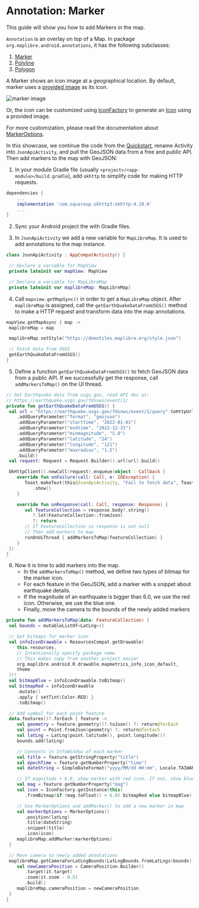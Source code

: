 # Annotation: Marker

This guide will show you how to add Markers in the map.

`Annotation` is an overlay on top of a Map. In package
`org.maplibre.android.annotations`, it has the following subclasses:

1. [Marker]
2. [Polyline]
3. [Polygon]

A Marker shows an icon image at a geographical location. By default, marker uses
a [provided image] as its icon.

![marker image]

Or, the icon can be customized using [IconFactory] to generate an
[Icon] using a provided image.

For more customization, please read the documentation about [MarkerOptions].

In this showcase, we continue the code from the [Quickstart],
rename Activity into `JsonApiActivity`,
and pull the GeoJSON data from a free and public API.
Then add markers to the map with GeoJSON:

1. In your module Gradle file (usually `<project>/<app-module>/build.gradle`), add `okhttp` to simplify code for making HTTP requests.
  ```gradle
  dependencies {
      ...
      implementation 'com.squareup.okhttp3:okhttp:4.10.0'
      ...
  }
  ```

2. Sync your Android project the with Gradle files.

3. In `JsonApiActivity` we add a new variable for `MapLibreMap`.
   It is used to add annotations to the map instance.
  ```kotlin
  class JsonApiActivity : AppCompatActivity() {

   // Declare a variable for MapView
   private lateinit var mapView: MapView

   // Declare a variable for MapLibreMap
   private lateinit var maplibreMap: MapLibreMap}
  ```

4. Call `mapview.getMapSync()` in order to get a `MapLibreMap` object.
   After `maplibreMap` is assigned, call the `getEarthQuakeDataFromUSGS()` method
   to make a HTTP request and transform data into the map annotations.
  ```kotlin
  mapView.getMapAsync { map ->
   maplibreMap = map

   maplibreMap.setStyle("https://demotiles.maplibre.org/style.json")

   // Fetch data from USGS
   getEarthQuakeDataFromUSGS()
}
  ```

5. Define a function `getEarthQuakeDataFromUSGS()` to fetch GeoJSON data from a public API.
   If we successfully get the response, call `addMarkersToMap()` on the UI thread.
  ```kotlin
  // Get Earthquake data from usgs.gov, read API doc at:
// https://earthquake.usgs.gov/fdsnws/event/1/
private fun getEarthQuakeDataFromUSGS() {
   val url = "https://earthquake.usgs.gov/fdsnws/event/1/query".toHttpUrl().newBuilder()
      .addQueryParameter("format", "geojson")
      .addQueryParameter("starttime", "2022-01-01")
      .addQueryParameter("endtime", "2022-12-31")
      .addQueryParameter("minmagnitude", "5.8")
      .addQueryParameter("latitude", "24")
      .addQueryParameter("longitude", "121")
      .addQueryParameter("maxradius", "1.5")
      .build()
   val request: Request = Request.Builder().url(url).build()

   OkHttpClient().newCall(request).enqueue(object : Callback {
      override fun onFailure(call: Call, e: IOException) {
         Toast.makeText(this@JsonApiActivity, "Fail to fetch data", Toast.LENGTH_SHORT)
            .show()
      }

      override fun onResponse(call: Call, response: Response) {
         val featureCollection = response.body?.string()
            ?.let(FeatureCollection::fromJson)
            ?: return
         // If FeatureCollection in response is not null
         // Then add markers to map
         runOnUiThread { addMarkersToMap(featureCollection) }
      }
   })
}
  ```

6. Now it is time to add markers into the map.
   - In the `addMarkersToMap()` method, we define two types of bitmap for the marker icon.
   - For each feature in the GeoJSON, add a marker with a snippet about earthquake details.
   - If the magnitude of an earthquake is bigger than 6.0, we use the red icon. Otherwise, we use the blue one.
   - Finally, move the camera to the bounds of the newly added markers
  ```kotlin
  private fun addMarkersToMap(data: FeatureCollection) {
   val bounds = mutableListOf<LatLng>()

   // Get bitmaps for marker icon
   val infoIconDrawable = ResourcesCompat.getDrawable(
      this.resources,
      // Intentionally specify package name
      // This makes copy from another project easier
      org.maplibre.android.R.drawable.mapmetrics_info_icon_default,
      theme
   )!!
   val bitmapBlue = infoIconDrawable.toBitmap()
   val bitmapRed = infoIconDrawable
      .mutate()
      .apply { setTint(Color.RED) }
      .toBitmap()

   // Add symbol for each point feature
   data.features()?.forEach { feature ->
      val geometry = feature.geometry()?.toJson() ?: return@forEach
      val point = Point.fromJson(geometry) ?: return@forEach
      val latLng = LatLng(point.latitude(), point.longitude())
      bounds.add(latLng)

      // Contents in InfoWindow of each marker
      val title = feature.getStringProperty("title")
      val epochTime = feature.getNumberProperty("time")
      val dateString = SimpleDateFormat("yyyy/MM/dd HH:mm", Locale.TAIWAN).format(epochTime)

      // If magnitude > 6.0, show marker with red icon. If not, show blue icon instead
      val mag = feature.getNumberProperty("mag")
      val icon = IconFactory.getInstance(this)
         .fromBitmap(if (mag.toFloat() > 6.0) bitmapRed else bitmapBlue)

      // Use MarkerOptions and addMarker() to add a new marker in map
      val markerOptions = MarkerOptions()
         .position(latLng)
         .title(dateString)
         .snippet(title)
         .icon(icon)
      maplibreMap.addMarker(markerOptions)
   }

   // Move camera to newly added annotations
   maplibreMap.getCameraForLatLngBounds(LatLngBounds.fromLatLngs(bounds))?.let {
      val newCameraPosition = CameraPosition.Builder()
         .target(it.target)
         .zoom(it.zoom - 0.5)
         .build()
      maplibreMap.cameraPosition = newCameraPosition
   }
}
  ```

[//]: # (7. Here is the final result. For the full contents of `JsonApiActivity`, please visit source code of our [Test App].)

[//]: # ()
[//]: # (<div style="align: center">)

[//]: # (  <img src="https://github.com/maplibre/maplibre-native/assets/19887090/00446249-9b19-4a48-8a46-00d4c5a2f981" alt="Screenshot with the map in demotile style">)

[//]: # (</div>)

[Marker]: https://maplibre.org/maplibre-native/android/api/-map-libre%20-native%20-android/org.maplibre.android.annotations/-marker/index.html
[provided image]: https://github.com/maplibre/maplibre-native/blob/main/platform/android/MapLibreAndroid/src/main/res/drawable-xxxhdpi/maplibre_marker_icon_default.png
[Polyline]: https://maplibre.org/maplibre-native/android/api/-map-libre%20-native%20-android/org.maplibre.android.annotations/-polyline/index.html
[Polygon]: https://maplibre.org/maplibre-native/android/api/-map-libre%20-native%20-android/org.maplibre.android.annotations/-polygon/index.html
[marker image]: https://raw.githubusercontent.com/maplibre/maplibre-native/main/test/fixtures/sprites/default_marker.png
[IconFactory]: https://maplibre.org/maplibre-native/android/api/-map-libre%20-native%20-android/org.maplibre.android.annotations/-icon-factory/index.html
[Icon]: https://maplibre.org/maplibre-native/android/api/-map-libre%20-native%20-android/org.maplibre.android.annotations/-icon/index.html
[Quickstart]: ../getting-started.md
[mvn]: https://mvnrepository.com/artifact/org.maplibre.gl/android-plugin-annotation-v9
[Android Developer Documentation]: https://developer.android.com/topic/libraries/architecture/coroutines
[MarkerOptions]: https://maplibre.org/maplibre-native/android/api/-map-libre%20-native%20-android/org.maplibre.android.annotations/-marker-options/index.html
[Test App]: https://github.com/MapMetrics/mapmetrics-native-sdk/tree/main/platform/android/MapLibreAndroidTestApp/src/main/java/org/maplibre/android/testapp/activity/annotation/JsonApiActivity.kt
